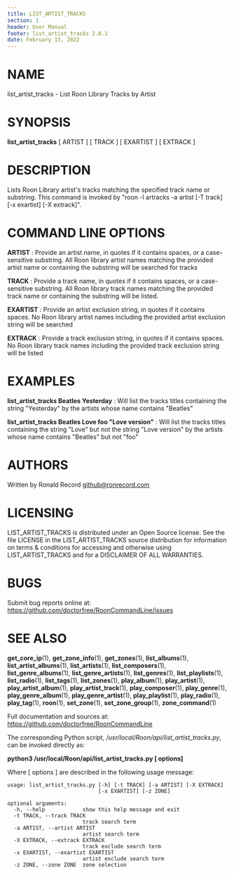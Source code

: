 ```yaml
---
title: LIST_ARTIST_TRACKS
section: 1
header: User Manual
footer: list_artist_tracks 2.0.1
date: February 13, 2022
---
```

# NAME
list_artist_tracks - List Roon Library Tracks by Artist

# SYNOPSIS
**list_artist_tracks** [ ARTIST ] [ TRACK ] [ EXARTIST ] [ EXTRACK ]

# DESCRIPTION
Lists Roon Library artist's tracks matching the specified track name or substring. This command is invoked by "roon -l artracks -a artist [-T track] [-x exartist] [-X extrack]".

# COMMAND LINE OPTIONS
**ARTIST**
: Provide an artist name, in quotes if it contains spaces, or a case-sensitive substring. All Roon library artist names matching the provided artist name or containing the substring will be searched for tracks

**TRACK**
: Provide a track name, in quotes if it contains spaces, or a case-sensitive substring. All Roon library track names matching the provided track name or containing the substring will be listed.

**EXARTIST**
: Provide an artist exclusion string, in quotes if it contains spaces. No Roon library artist names including the provided artist exclusion string will be searched

**EXTRACK**
: Provide a track exclusion string, in quotes if it contains spaces. No Roon library track names including the provided track exclusion string will be listed

# EXAMPLES
**list_artist_tracks Beatles Yesterday**
: Will list the tracks titles containing the string "Yesterday" by the artists whose name contains "Beatles"

**list_artist_tracks Beatles Love foo "Love version"**
: Will list the tracks titles containing the string "Love" but not the string "Love version" by the artists whose name contains "Beatles" but not "foo"

# AUTHORS
Written by Ronald Record github@ronrecord.com

# LICENSING
LIST_ARTIST_TRACKS is distributed under an Open Source license.
See the file LICENSE in the LIST_ARTIST_TRACKS source distribution
for information on terms &amp; conditions for accessing and
otherwise using LIST_ARTIST_TRACKS and for a DISCLAIMER OF ALL WARRANTIES.

# BUGS
Submit bug reports online at: https://github.com/doctorfree/RoonCommandLine/issues

# SEE ALSO
**get_core_ip**(1), **get_zone_info**(1), **get_zones**(1), **list_albums**(1), **list_artist_albums**(1), **list_artists**(1), **list_composers**(1), **list_genre_albums**(1), **list_genre_artists**(1), **list_genres**(1), **list_playlists**(1), **list_radio**(1), **list_tags**(1), **list_zones**(1), **play_album**(1), **play_artist**(1), **play_artist_album**(1), **play_artist_track**(1), **play_composer**(1), **play_genre**(1), **play_genre_album**(1), **play_genre_artist**(1), **play_playlist**(1), **play_radio**(1), **play_tag**(1), **roon**(1), **set_zone**(1), **set_zone_group**(1), **zone_command**(1)

Full documentation and sources at: https://github.com/doctorfree/RoonCommandLine

The corresponding Python script, */usr/local/Roon/api/list_artist_tracks.py*,
can be invoked directly as:

**python3 /usr/local/Roon/api/list_artist_tracks.py [ options]**

Where [ options ] are described in the following usage message:

~~~~
usage: list_artist_tracks.py [-h] [-t TRACK] [-a ARTIST] [-X EXTRACK]
                             [-x EXARTIST] [-z ZONE]

optional arguments:
  -h, --help            show this help message and exit
  -t TRACK, --track TRACK
                        track search term
  -a ARTIST, --artist ARTIST
                        artist search term
  -X EXTRACK, --extrack EXTRACK
                        track exclude search term
  -x EXARTIST, --exartist EXARTIST
                        artist exclude search term
  -z ZONE, --zone ZONE  zone selection
~~~~
